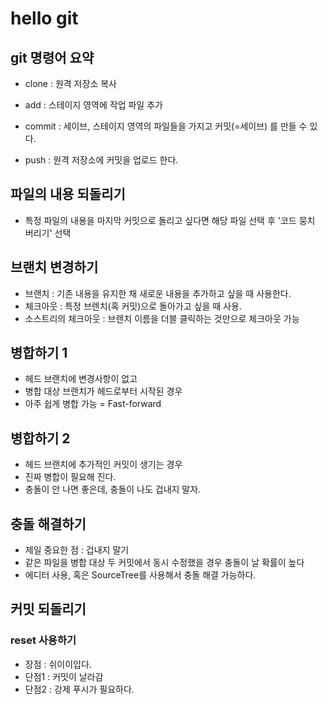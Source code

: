# hello git

## git 명령어 요약

- clone : 원격 저장소 복사

- add : 스테이지 영역에 작업 파일 추가

- commit : 세이브, 스테이지 영역의 파일들을 가지고 커밋(=세이브) 를 만들 수 있다.

- push : 원격 저장소에 커밋을 업로드 한다.

## 파일의 내용 되돌리기

- 특정 파일의 내용을 마지막 커밋으로 돌리고 싶다면 해당 파일 선택 후 '코드 뭉치 버리기' 선택

## 브랜치 변경하기

- 브랜치 : 기존 내용을 유지한 채 새로운 내용을 추가하고 싶을 때 사용한다.
- 체크아웃 : 특정 브렌치(혹 커밋)으로 돌아가고 싶을 때 사용.
- 소스트리의 체크아웃 : 브렌치 이름을 더블 클릭하는 것만으로 체크아웃 가능


## 병합하기 1

- 헤드 브랜치에 변경사항이 없고
- 병합 대상 브랜치가 헤드로부터 시작된 경우
- 아주 쉽게 병합 가능 = Fast-forward

## 병합하기 2
- 헤드 브랜치에 추가적인 커밋이 생기는 경우
- 진짜 병합이 필요해 진다.
- 충돌이 안 나면 좋은데, 충돌이 나도 겁내지 말자.

## 충돌 해결하기

- 제일 중요한 점 : 겁내지 말기
- 같은 파일을 병합 대상 두 커밋에서 동시 수정했을 경우 충돌이 날 확률이 높다
- 에디터 사용, 혹은 SourceTree를 사용해서 충돌 해결 가능하다.

## 커밋 되돌리기

### reset 사용하기

- 장점 : 쉬이이입다.
- 단점1 : 커밋이 날라감
- 단점2 : 강제 푸시가 필요하다.
